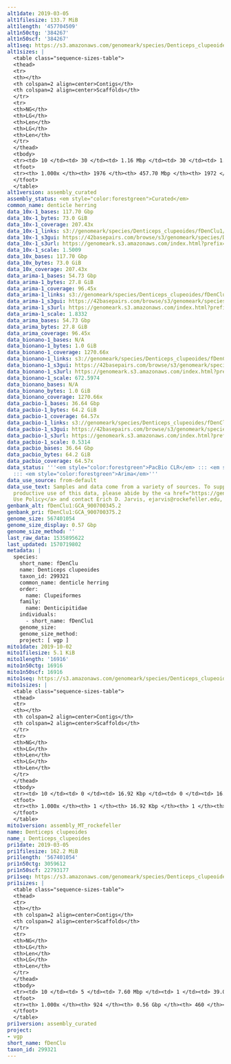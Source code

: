 ```yaml
---
alt1date: 2019-03-05
alt1filesize: 133.7 MiB
alt1length: '457704509'
alt1n50ctg: '384267'
alt1n50scf: '384267'
alt1seq: https://s3.amazonaws.com/genomeark/species/Denticeps_clupeoides/fDenClu1/assembly_curated/fDenClu1.alt.cur.20190305.fasta.gz
alt1sizes: |
  <table class="sequence-sizes-table">
  <thead>
  <tr>
  <th></th>
  <th colspan=2 align=center>Contigs</th>
  <th colspan=2 align=center>Scaffolds</th>
  </tr>
  <tr>
  <th>NG</th>
  <th>LG</th>
  <th>Len</th>
  <th>LG</th>
  <th>Len</th>
  </tr>
  </thead>
  <tbody>
  <tr><td> 10 </td><td> 30 </td><td> 1.16 Mbp </td><td> 30 </td><td> 1.16 Mbp </td></tr><tr><td> 20 </td><td> 79 </td><td> 0.80 Mbp </td><td> 79 </td><td> 0.80 Mbp </td></tr><tr><td> 30 </td><td> 146 </td><td> 0.61 Mbp </td><td> 146 </td><td> 0.61 Mbp </td></tr><tr><td> 40 </td><td> 229 </td><td> 497.30 Kbp </td><td> 229 </td><td> 497.30 Kbp </td></tr><tr style="background-color:#cccccc;"><td> 50 </td><td> 333 </td><td> 384.27 Kbp </td><td> 333 </td><td> 384.27 Kbp </td></tr><tr><td> 60 </td><td> 465 </td><td> 309.83 Kbp </td><td> 465 </td><td> 309.83 Kbp </td></tr><tr><td> 70 </td><td> 630 </td><td> 244.54 Kbp </td><td> 630 </td><td> 244.59 Kbp </td></tr><tr><td> 80 </td><td> 848 </td><td> 176.35 Kbp </td><td> 848 </td><td> 176.65 Kbp </td></tr><tr><td> 90 </td><td> 1159 </td><td> 115.29 Kbp </td><td> 1158 </td><td> 115.32 Kbp </td></tr><tr><td> 100 </td><td> 1975 </td><td> 164  bp </td><td> 1971 </td><td> 191  bp </td></tr></tbody>
  <tfoot>
  <tr><th> 1.000x </th><th> 1976 </th><th> 457.70 Mbp </th><th> 1972 </th><th> 457.70 Mbp </th></tr>
  </tfoot>
  </table>
alt1version: assembly_curated
assembly_status: <em style="color:forestgreen">Curated</em>
common_name: denticle herring
data_10x-1_bases: 117.70 Gbp
data_10x-1_bytes: 73.0 GiB
data_10x-1_coverage: 207.43x
data_10x-1_links: s3://genomeark/species/Denticeps_clupeoides/fDenClu1/genomic_data/10x/<br>
data_10x-1_s3gui: https://42basepairs.com/browse/s3/genomeark/species/Denticeps_clupeoides/fDenClu1/genomic_data/10x/
data_10x-1_s3url: https://genomeark.s3.amazonaws.com/index.html?prefix=species/Denticeps_clupeoides/fDenClu1/genomic_data/10x/
data_10x-1_scale: 1.5009
data_10x_bases: 117.70 Gbp
data_10x_bytes: 73.0 GiB
data_10x_coverage: 207.43x
data_arima-1_bases: 54.73 Gbp
data_arima-1_bytes: 27.8 GiB
data_arima-1_coverage: 96.45x
data_arima-1_links: s3://genomeark/species/Denticeps_clupeoides/fDenClu1/genomic_data/arima/<br>
data_arima-1_s3gui: https://42basepairs.com/browse/s3/genomeark/species/Denticeps_clupeoides/fDenClu1/genomic_data/arima/
data_arima-1_s3url: https://genomeark.s3.amazonaws.com/index.html?prefix=species/Denticeps_clupeoides/fDenClu1/genomic_data/arima/
data_arima-1_scale: 1.8332
data_arima_bases: 54.73 Gbp
data_arima_bytes: 27.8 GiB
data_arima_coverage: 96.45x
data_bionano-1_bases: N/A
data_bionano-1_bytes: 1.0 GiB
data_bionano-1_coverage: 1270.66x
data_bionano-1_links: s3://genomeark/species/Denticeps_clupeoides/fDenClu1/genomic_data/bionano/<br>
data_bionano-1_s3gui: https://42basepairs.com/browse/s3/genomeark/species/Denticeps_clupeoides/fDenClu1/genomic_data/bionano/
data_bionano-1_s3url: https://genomeark.s3.amazonaws.com/index.html?prefix=species/Denticeps_clupeoides/fDenClu1/genomic_data/bionano/
data_bionano-1_scale: 672.5974
data_bionano_bases: N/A
data_bionano_bytes: 1.0 GiB
data_bionano_coverage: 1270.66x
data_pacbio-1_bases: 36.64 Gbp
data_pacbio-1_bytes: 64.2 GiB
data_pacbio-1_coverage: 64.57x
data_pacbio-1_links: s3://genomeark/species/Denticeps_clupeoides/fDenClu1/genomic_data/pacbio/<br>
data_pacbio-1_s3gui: https://42basepairs.com/browse/s3/genomeark/species/Denticeps_clupeoides/fDenClu1/genomic_data/pacbio/
data_pacbio-1_s3url: https://genomeark.s3.amazonaws.com/index.html?prefix=species/Denticeps_clupeoides/fDenClu1/genomic_data/pacbio/
data_pacbio-1_scale: 0.5314
data_pacbio_bases: 36.64 Gbp
data_pacbio_bytes: 64.2 GiB
data_pacbio_coverage: 64.57x
data_status: '''<em style="color:forestgreen">PacBio CLR</em> ::: <em style="color:forestgreen">10x</em>
  ::: <em style="color:forestgreen">Arima</em>'''
data_use_source: from-default
data_use_text: Samples and data come from a variety of sources. To support fair and
  productive use of this data, please abide by the <a href="https://genome10k.soe.ucsc.edu/data-use-policies/">Data
  Use Policy</a> and contact Erich D. Jarvis, ejarvis@rockefeller.edu, with any questions.
genbank_alt: fDenClu1:GCA_900700345.2
genbank_pri: fDenClu1:GCA_900700375.2
genome_size: 567401054
genome_size_display: 0.57 Gbp
genome_size_method: ''
last_raw_data: 1535895622
last_updated: 1570719802
metadata: |
  species:
    short_name: fDenClu
    name: Denticeps clupeoides
    taxon_id: 299321
    common_name: denticle herring
    order:
      name: Clupeiformes
    family:
      name: Denticipitidae
    individuals:
      - short_name: fDenClu1
    genome_size:
    genome_size_method:
    project: [ vgp ]
mito1date: 2019-10-02
mito1filesize: 5.1 KiB
mito1length: '16916'
mito1n50ctg: 16916
mito1n50scf: 16916
mito1seq: https://s3.amazonaws.com/genomeark/species/Denticeps_clupeoides/fDenClu1/assembly_MT_rockefeller/fDenClu1.MT.20191002.fasta.gz
mito1sizes: |
  <table class="sequence-sizes-table">
  <thead>
  <tr>
  <th></th>
  <th colspan=2 align=center>Contigs</th>
  <th colspan=2 align=center>Scaffolds</th>
  </tr>
  <tr>
  <th>NG</th>
  <th>LG</th>
  <th>Len</th>
  <th>LG</th>
  <th>Len</th>
  </tr>
  </thead>
  <tbody>
  <tr><td> 10 </td><td> 0 </td><td> 16.92 Kbp </td><td> 0 </td><td> 16.92 Kbp </td></tr><tr><td> 20 </td><td> 0 </td><td> 16.92 Kbp </td><td> 0 </td><td> 16.92 Kbp </td></tr><tr><td> 30 </td><td> 0 </td><td> 16.92 Kbp </td><td> 0 </td><td> 16.92 Kbp </td></tr><tr><td> 40 </td><td> 0 </td><td> 16.92 Kbp </td><td> 0 </td><td> 16.92 Kbp </td></tr><tr style="background-color:#cccccc;"><td> 50 </td><td> 0 </td><td style="background-color:#ff8888;"> 16.92 Kbp </td><td> 0 </td><td style="background-color:#ff8888;"> 16.92 Kbp </td></tr><tr><td> 60 </td><td> 0 </td><td> 16.92 Kbp </td><td> 0 </td><td> 16.92 Kbp </td></tr><tr><td> 70 </td><td> 0 </td><td> 16.92 Kbp </td><td> 0 </td><td> 16.92 Kbp </td></tr><tr><td> 80 </td><td> 0 </td><td> 16.92 Kbp </td><td> 0 </td><td> 16.92 Kbp </td></tr><tr><td> 90 </td><td> 0 </td><td> 16.92 Kbp </td><td> 0 </td><td> 16.92 Kbp </td></tr><tr><td> 100 </td><td> 0 </td><td> 16.92 Kbp </td><td> 0 </td><td> 16.92 Kbp </td></tr></tbody>
  <tfoot>
  <tr><th> 1.000x </th><th> 1 </th><th> 16.92 Kbp </th><th> 1 </th><th> 16.92 Kbp </th></tr>
  </tfoot>
  </table>
mito1version: assembly_MT_rockefeller
name: Denticeps clupeoides
name_: Denticeps_clupeoides
pri1date: 2019-03-05
pri1filesize: 162.2 MiB
pri1length: '567401054'
pri1n50ctg: 3059612
pri1n50scf: 22793177
pri1seq: https://s3.amazonaws.com/genomeark/species/Denticeps_clupeoides/fDenClu1/assembly_curated/fDenClu1.pri.cur.20190305.fasta.gz
pri1sizes: |
  <table class="sequence-sizes-table">
  <thead>
  <tr>
  <th></th>
  <th colspan=2 align=center>Contigs</th>
  <th colspan=2 align=center>Scaffolds</th>
  </tr>
  <tr>
  <th>NG</th>
  <th>LG</th>
  <th>Len</th>
  <th>LG</th>
  <th>Len</th>
  </tr>
  </thead>
  <tbody>
  <tr><td> 10 </td><td> 5 </td><td> 7.60 Mbp </td><td> 1 </td><td> 39.02 Mbp </td></tr><tr><td> 20 </td><td> 14 </td><td> 6.22 Mbp </td><td> 2 </td><td> 36.91 Mbp </td></tr><tr><td> 30 </td><td> 24 </td><td> 4.99 Mbp </td><td> 4 </td><td> 34.21 Mbp </td></tr><tr><td> 40 </td><td> 36 </td><td> 3.91 Mbp </td><td> 6 </td><td> 25.34 Mbp </td></tr><tr style="background-color:#cccccc;"><td> 50 </td><td> 52 </td><td style="background-color:#88ff88;"> 3.06 Mbp </td><td> 8 </td><td style="background-color:#88ff88;"> 22.79 Mbp </td></tr><tr><td> 60 </td><td> 74 </td><td> 2.25 Mbp </td><td> 11 </td><td> 22.54 Mbp </td></tr><tr><td> 70 </td><td> 105 </td><td> 1.57 Mbp </td><td> 14 </td><td> 21.43 Mbp </td></tr><tr><td> 80 </td><td> 150 </td><td> 0.94 Mbp </td><td> 16 </td><td> 20.35 Mbp </td></tr><tr><td> 90 </td><td> 261 </td><td> 252.12 Kbp </td><td> 19 </td><td> 19.30 Mbp </td></tr><tr><td> 100 </td><td> 923 </td><td> 193  bp </td><td> 459 </td><td> 8.88 Kbp </td></tr></tbody>
  <tfoot>
  <tr><th> 1.000x </th><th> 924 </th><th> 0.56 Gbp </th><th> 460 </th><th> 0.57 Gbp </th></tr>
  </tfoot>
  </table>
pri1version: assembly_curated
project:
- vgp
short_name: fDenClu
taxon_id: 299321
---
```


